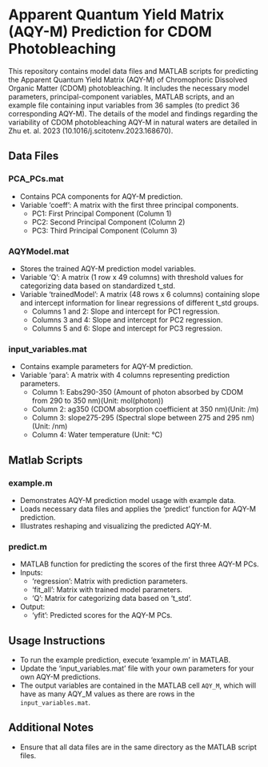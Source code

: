 # Apparent Quantum Yield Matrix (AQY-M) Prediction for CDOM Photobleaching

This repository contains model data files and MATLAB scripts for predicting the Apparent Quantum Yield Matrix (AQY-M) of Chromophoric Dissolved Organic Matter (CDOM) photobleaching. It includes the necessary model parameters, principal-component variables, MATLAB scripts, and an example file containing input variables from 36 samples (to predict 36 corresponding AQY-M). The details of the model and findings regarding the variability of CDOM photobleaching AQY-M in natural waters are detailed in Zhu et. al. 2023 (10.1016/j.scitotenv.2023.168670).

## Data Files

### PCA_PCs.mat

- Contains PCA components for AQY-M prediction.
- Variable ‘coeff’: A matrix with the first three principal components.
  - PC1: First Principal Component (Column 1)
  - PC2: Second Principal Component (Column 2)
  - PC3: Third Principal Component (Column 3)

### AQYModel.mat

- Stores the trained AQY-M prediction model variables.
- Variable ‘Q’: A matrix (1 row x 49 columns) with threshold values for categorizing data based on standardized t_std.
- Variable ‘trainedModel’: A matrix (48 rows x 6 columns) containing slope and intercept information for linear regressions of different t_std groups.
  - Columns 1 and 2: Slope and intercept for PC1 regression.
  - Columns 3 and 4: Slope and intercept for PC2 regression.
  - Columns 5 and 6: Slope and intercept for PC3 regression.

### input_variables.mat

- Contains example parameters for AQY-M prediction.
- Variable ‘para’: A matrix with 4 columns representing prediction parameters.
  - Column 1: Eabs290-350 (Amount of photon absorbed by CDOM from 290 to 350 nm)(Unit: mol(photon))
  - Column 2: ag350 (CDOM absorption coefficient at 350 nm)(Unit: /m)
  - Column 3: slope275-295 (Spectral slope between 275 and 295 nm)(Unit: /nm)
  - Column 4: Water temperature (Unit: °C)

## Matlab Scripts

### example.m

- Demonstrates AQY-M prediction model usage with example data.
- Loads necessary data files and applies the ‘predict’ function for AQY-M prediction.
- Illustrates reshaping and visualizing the predicted AQY-M.

### predict.m

- MATLAB function for predicting the scores of the first three AQY-M PCs.
- Inputs:
  - ‘regression’: Matrix with prediction parameters.
  - ‘fit_all’: Matrix with trained model parameters.
  - ‘Q’: Matrix for categorizing data based on ‘t_std’.
- Output:
  - ‘yfit’: Predicted scores for the AQY-M PCs.

## Usage Instructions

- To run the example prediction, execute ‘example.m’ in MATLAB.
- Update the ‘input_variables.mat’ file with your own parameters for your own AQY-M predictions.
- The output variables are contained in the MATLAB cell `AQY_M`, which will have as many AQY_M values as there are rows in the `input_variables.mat`.

## Additional Notes

- Ensure that all data files are in the same directory as the MATLAB script files.
